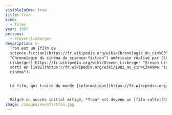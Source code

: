 ```yaml
---
visibleInCms: true
title: Tron
kind:
  - films
year: 1982
persons:
  - steven-lisberger
description: >-
  Tron est un [film de
  science-fiction](https://fr.wikipedia.org/wiki/Chronologie_du_cin%C3%A9ma_de_science-fiction
  "Chronologie du cinéma de science-fiction") américain réalisé par [Steven
  Lisberger](https://fr.wikipedia.org/wiki/Steven_Lisberger "Steven Lisberger"),
  sorti en [1982](https://fr.wikipedia.org/wiki/1982_au_cin%C3%A9ma "1982 au
  cinéma").


  Le film, qui traite du monde [informatique](https://fr.wikipedia.org/wiki/Informatique "Informatique") et présente à la fois une plongée dans le [monde virtuel](https://fr.wikipedia.org/wiki/Monde_virtuel "Monde virtuel") et l'existence d'une [intelligence artificielle](https://fr.wikipedia.org/wiki/Intelligence_artificielle "Intelligence artificielle"), est célèbre pour traiter du monde informatique alors qu'à l'époque, la [souris](https://fr.wikipedia.org/wiki/Souris_(informatique) "Souris (informatique)") à boule faisait à peine ses débuts. Le film présente également la particularité d'avoir été le premier long métrage dont la [conception a été assistée par ordinateur](https://fr.wikipedia.org/wiki/Conception_assist%C3%A9e_par_ordinateur "Conception assistée par ordinateur") pour la plus grande partie de ses scènes.


  Malgré un succès initial mitigé, *Tron* est devenu un [film culte](https://fr.wikipedia.org/wiki/Film_culte "Film culte") pour les amateurs de science-fiction et a fait l'objet d'une [suite](https://fr.wikipedia.org/wiki/Suite_d%27une_%C5%93uvre "Suite d'une œuvre"), *[Tron : L'Héritage](https://fr.wikipedia.org/wiki/Tron_:_L%27H%C3%A9ritage "Tron : L'Héritage")*, réalisée en [2010](https://fr.wikipedia.org/wiki/2010_au_cin%C3%A9ma "2010 au cinéma") par les [studios Disney](https://fr.wikipedia.org/wiki/Walt_Disney_Pictures "Walt Disney Pictures").
image: /images/events/tron.jpg
---
```

